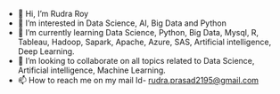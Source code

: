 - 👋 Hi, I’m Rudra Roy
- 👀 I’m interested in Data Science, AI, Big Data and Python
- 🌱 I’m currently learning Data Science, Python, Big Data, Mysql, R, Tableau, Hadoop, Sapark, Apache, Azure, SAS, Artificial intelligence, Deep Learning.
- 💞️ I’m looking to collaborate on all topics related to Data Science, Artificial intelligence, Machine Learning.
- 📫 How to reach me on my mail Id- rudra.prasad2195@gmail.com
